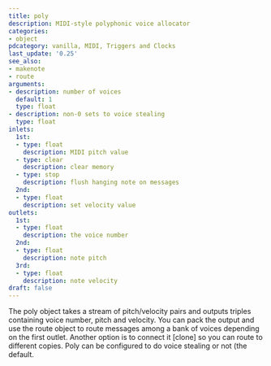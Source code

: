 ```yaml
---
title: poly
description: MIDI-style polyphonic voice allocator
categories:
- object
pdcategory: vanilla, MIDI, Triggers and Clocks
last_update: '0.25'
see_also:
- makenote
- route
arguments:
- description: number of voices 
  default: 1
  type: float
- description: non-0 sets to voice stealing
  type: float
inlets:
  1st:
  - type: float
    description: MIDI pitch value
  - type: clear
    description: clear memory
  - type: stop
    description: flush hanging note on messages
  2nd:
  - type: float
    description: set velocity value
outlets:
  1st:
  - type: float
    description: the voice number
  2nd:
  - type: float
    description: note pitch
  3rd:
  - type: float
    description: note velocity
draft: false
---
```

The poly object takes a stream of pitch/velocity pairs and outputs triples containing voice number, pitch and velocity. You can pack the output and use the route object to route messages among a bank of voices depending on the first outlet. Another option is to connect it [clone] so you can route to different copies. Poly can be configured to do voice stealing or not (the default.
